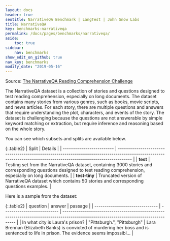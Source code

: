 ```yaml
---
layout: docs
header: true
seotitle: NarrativeQA Benchmark | LangTest | John Snow Labs
title: NarrativeQA
key: benchmarks-narrativeqa
permalink: /docs/pages/benchmarks/narrativeqa/
aside:
    toc: true
sidebar:
    nav: benchmarks
show_edit_on_github: true
nav_key: benchmarks
modify_date: "2019-05-16"
---
```


Source: [The NarrativeQA Reading Comprehension Challenge](https://aclanthology.org/Q18-1023/)

The NarrativeQA dataset is a collection of stories and questions designed to test reading comprehension, especially on long documents. The dataset contains many stories from various genres, such as books, movie scripts, and news articles. For each story, there are multiple questions and answers that require understanding the plot, characters, and events of the story. The dataset is challenging because the questions are not answerable by simple keyword matching or extraction, but require inference and reasoning based on the whole story.

You can see which subsets and splits are available below.

{:.table2}
| Split                     | Details                                                                                                                                                             |
| ------------------------- | ------------------------------------------------------------------------------------------------------------------------------------------------------------------- |
| **test**      | Testing set from the NarrativeQA dataset, containing 3000 stories and corresponding questions designed to test reading comprehension, especially on long documents. |
| **test-tiny** | Truncated version of NarrativeQA dataset which contains 50 stories and corresponding questions examples.                                                            |

Here is a sample from the dataset:

{:.table2}
| question                        | answer                      | passage                                                                                                                               |
| ------------------------------- | --------------------------- | ------------------------------------------------------------------------------------------------------------------------------------- |
| In what city is Laura's prison? | "Pittsburgh.", "Pittsburgh" | Lara Brennan (Elizabeth Banks) is convicted of murdering her boss and is sentenced to life in prison. The evidence seems impossibl... |
